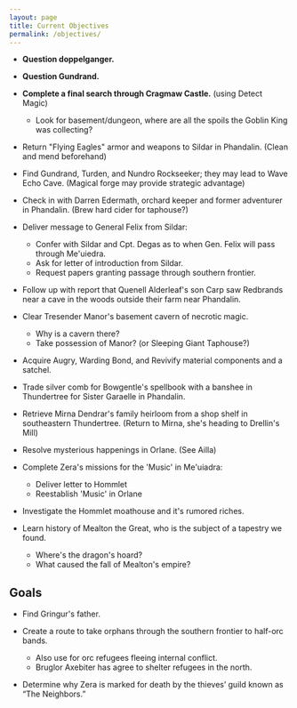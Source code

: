 ```yaml
---
layout: page
title: Current Objectives
permalink: /objectives/
---
```

- **Question doppelganger.**

- **Question Gundrand.**

- **Complete a final search through Cragmaw Castle.** (using Detect Magic)
  - Look for basement/dungeon, where are all the spoils the Goblin King was collecting?

- Return "Flying Eagles" armor and weapons to Sildar in Phandalin. (Clean and mend beforehand)

- Find Gundrand, Turden, and Nundro Rockseeker; they may lead to Wave Echo Cave. (Magical forge may provide strategic advantage)

- Check in with Darren Edermath, orchard keeper and former adventurer in Phandalin. (Brew hard cider for taphouse?)

- Deliver message to General Felix from Sildar:
  - Confer with Sildar and Cpt. Degas as to when Gen. Felix will pass through Me'uiedra.
  - Ask for letter of introduction from Sildar.
  - Request papers granting passage through southern frontier.

- Follow up with report that Quenell Alderleaf's son Carp saw Redbrands near a cave in the woods outside their farm near Phandalin.

- Clear Tresender Manor's basement cavern of necrotic magic.
  - Why is a cavern there?
  - Take possession of Manor? (or Sleeping Giant Taphouse?)

- Acquire Augry, Warding Bond, and Revivify material components and a satchel.

- Trade silver comb for Bowgentle's spellbook with a banshee in Thundertree for Sister Garaelle in Phandalin.

- Retrieve Mirna Dendrar's family heirloom from a shop shelf in southeastern Thundertree. (Return to Mirna, she's heading to Drellin's Mill)

- Resolve mysterious happenings in Orlane. (See Ailla)

- Complete Zera's missions for the 'Music' in Me'uiadra:
  - Deliver letter to Hommlet
  - Reestablish 'Music' in Orlane

- Investigate the Hommlet moathouse and it's rumored riches.

- Learn history of Mealton the Great, who is the subject of a tapestry we found.
  - Where's the dragon's hoard?
  - What caused the fall of Mealton's empire?


## Goals

- Find Gringur's father.

- Create a route to take orphans through the southern frontier to half-orc bands.
  - Also use for orc refugees fleeing internal conflict.
  - Bruglor Axebiter has agree to shelter refugees in the north.

- Determine why Zera is marked for death by the thieves’ guild known as “The Neighbors.”
